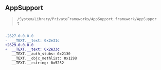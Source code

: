 ## AppSupport

> `/System/Library/PrivateFrameworks/AppSupport.framework/AppSupport`

```diff

-2627.0.0.0.0
-  __TEXT.__text: 0x2e31c
+2629.0.0.0.0
+  __TEXT.__text: 0x2e33c
   __TEXT.__auth_stubs: 0x2130
   __TEXT.__objc_methlist: 0x1298
   __TEXT.__cstring: 0x5252

```
